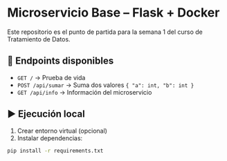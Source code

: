 # Microservicio Base – Flask + Docker

Este repositorio es el punto de partida para la semana 1 del curso de Tratamiento de Datos.

## 🚀 Endpoints disponibles

- `GET /` → Prueba de vida
- `POST /api/sumar` → Suma dos valores `{ "a": int, "b": int }`
- `GET /api/info` → Información del microservicio

## ▶️ Ejecución local

1. Crear entorno virtual (opcional)
2. Instalar dependencias:
```bash
pip install -r requirements.txt
